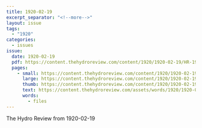 ```yaml
---
title: 1920-02-19
excerpt_separator: "<!--more-->"
layout: issue
tags:
  - "1920"
categories:
  - issues
issue:
  date: 1920-02-19
  pdf: https://content.thehydroreview.com/content/1920/1920-02-19/HR-1920-02-19.pdf
  pages:
    - small: https://content.thehydroreview.com/content/1920/1920-02-19/small/HR-1920-02-19-01.jpg
      large: https://content.thehydroreview.com/content/1920/1920-02-19/large/HR-1920-02-19-01.jpg
      thumb: https://content.thehydroreview.com/content/1920/1920-02-19/thumbnails/HR-1920-02-19-01.jpg
      text: https://content.thehydroreview.com/assets/words/1920/1920-02-19/HR-1920-02-19-01.txt
      words:
        - files
---
```


The Hydro Review from 1920-02-19

<!--more-->

